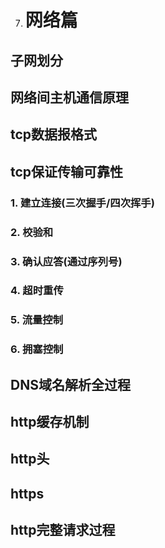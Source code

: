 7. # **网络篇**
## **子网划分**
## **网络间主机通信原理**
## **tcp数据报格式**
## **tcp保证传输可靠性**
### **1. 建立连接(三次握手/四次挥手)**
### **2. 校验和**
### **3. 确认应答(通过序列号)**
### **4. 超时重传**
### **5. 流量控制**
### **6. 拥塞控制**
## **DNS域名解析全过程**
## **http缓存机制**
## **http头**
## **https**
## **http完整请求过程**
